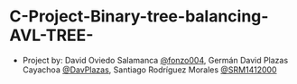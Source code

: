 # C-Project-Binary-tree-balancing-AVL-TREE-

* Project by: David Oviedo Salamanca [@fonzo004](https://github.com/fonzo004), Germán David Plazas Cayachoa [@DavPlazas](https://github.com/DavPlazas), Santiago Rodríguez Morales [@SRM1412000](https://github.com/SRM1412000)
